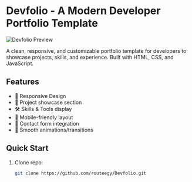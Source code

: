 # Devfolio - A Modern Developer Portfolio Template

![Devfolio Preview](https://routeegy.github.io/Devfolio/images/screenshot.png)

A clean, responsive, and customizable portfolio template for developers to showcase projects, skills, and experience. Built with HTML, CSS, and JavaScript.

## Features

- 🌟 Responsive Design
- 📁 Project showcase section
- 🛠 Skills & Tools display
- 📱 Mobile-friendly layout
- 📨 Contact form integration
- 🎨 Smooth animations/transitions

## Quick Start

1. Clone repo:
   ```bash
   git clone https://github.com/routeegy/Devfolio.git
